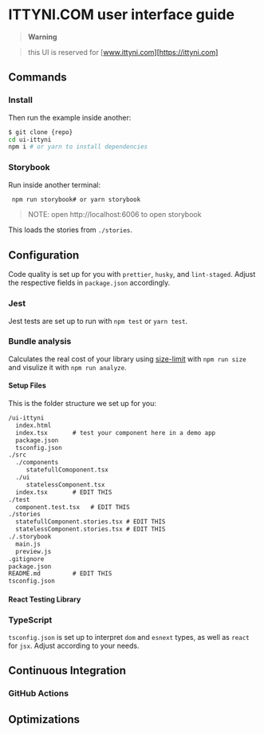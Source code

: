 # ITTYNI.COM user interface guide

> **Warning**

> this UI is reserved for [www.ittyni.com][https://ittyni.com]

## Commands

### Install

Then run the example inside another:

```bash
$ git clone {repo}
cd ui-ittyni
npm i # or yarn to install dependencies
```

### Storybook

Run inside another terminal:

```bash
 npm run storybook# or yarn storybook
```
> NOTE: open http://localhost:6006 to open storybook


This loads the stories from `./stories`.


## Configuration

Code quality is set up for you with `prettier`, `husky`, and `lint-staged`. Adjust the respective fields in `package.json` accordingly.

### Jest

Jest tests are set up to run with `npm test` or `yarn test`.

### Bundle analysis

Calculates the real cost of your library using [size-limit](https://github.com/ai/size-limit) with `npm run size` and visulize it with `npm run analyze`.

#### Setup Files

This is the folder structure we set up for you:

```txt
/ui-ittyni
  index.html
  index.tsx       # test your component here in a demo app
  package.json
  tsconfig.json
./src
  ./components
     statefullComoponent.tsx
  ./ui
     statelessComponent.tsx
  index.tsx       # EDIT THIS
./test
  component.test.tsx   # EDIT THIS
./stories
  statefullComponent.stories.tsx # EDIT THIS
  statelessComponent.stories.tsx # EDIT THIS
./.storybook
  main.js
  preview.js
.gitignore
package.json
README.md         # EDIT THIS
tsconfig.json
```

#### React Testing Library


### TypeScript

`tsconfig.json` is set up to interpret `dom` and `esnext` types, as well as `react` for `jsx`. Adjust according to your needs.

## Continuous Integration

### GitHub Actions



## Optimizations


